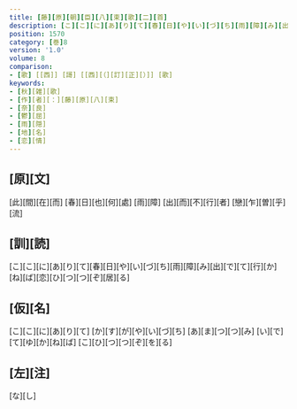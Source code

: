```yaml
---
title: [藤][原][朝][臣][八][束][歌][二][首]
description: [こ][こ][に][あ][り][て][春][日][や][い][づ][ち][雨][障][み][出][で][て][行][か][ね][ば][恋][ひ][つ][つ][ぞ][居][る]
position: 1570
category: [巻]8
version: '1.0'
volume: 8
comparison:
- [歌] [[西]] [謌] [[西][（][訂][正][）]] [歌]
keywords:
- [秋][雑][歌]
- [作][者][：][藤][原][八][束]
- [奈][良]
- [鬱][屈]
- [雨][隠]
- [地][名]
- [恋][情]
---
```


## [原][文]

[此][間][在][而] [春][日][也][何][處] [雨][障] [出][而][不][行][者] [戀][乍][曽][乎][流]

## [訓][読]

[こ][こ][に][あ][り][て][春][日][や][い][づ][ち][雨][障][み][出][で][て][行][か][ね][ば][恋][ひ][つ][つ][ぞ][居][る]

## [仮][名]

[こ][こ][に][あ][り][て] [か][す][が][や][い][づ][ち] [あ][ま][つ][つ][み] [い][で][て][ゆ][か][ね][ば] [こ][ひ][つ][つ][ぞ][を][る]

## [左][注]

[な][し]
